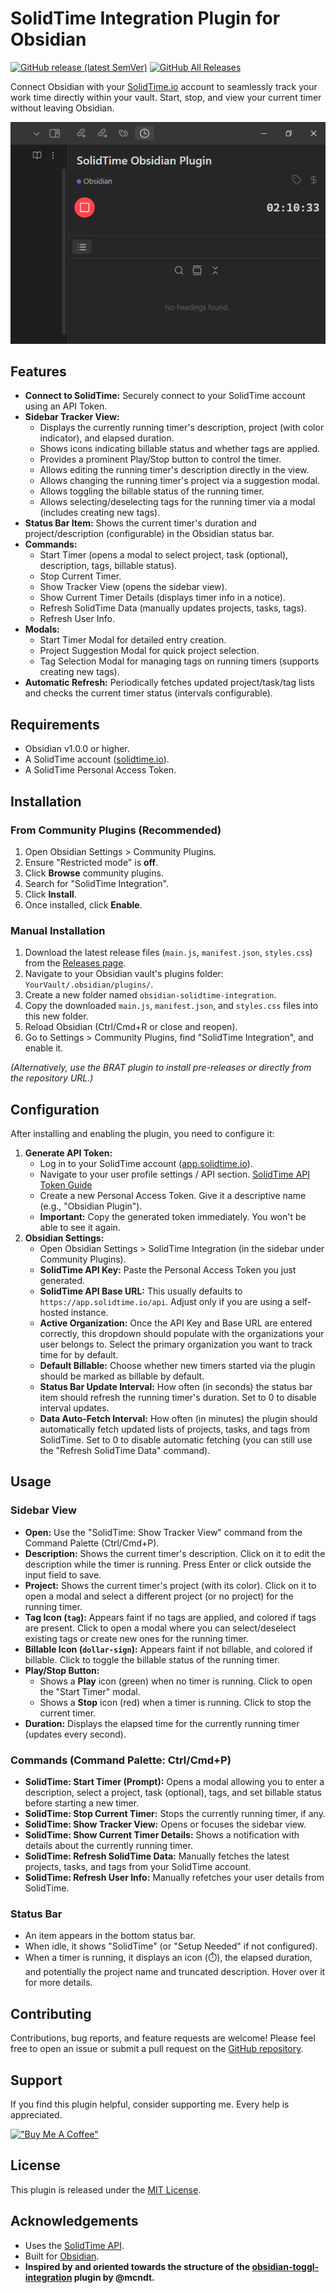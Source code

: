 # SolidTime Integration Plugin for Obsidian

[![GitHub release (latest SemVer)](https://img.shields.io/github/v/release/pronicx/obsidian-solidtime-integration?style=for-the-badge&sort=semver)](https://github.com/pronicx/obsidian-solidtime-integration/releases/latest)
[![GitHub All Releases](https://img.shields.io/github/downloads/pronicx/obsidian-solidtime-integration/total?style=for-the-badge)](https://github.com/pronicx/obsidian-solidtime-integration/releases)

Connect Obsidian with your [SolidTime.io](https://solidtime.io/) account to seamlessly track your work time directly within your vault. Start, stop, and view your current timer without leaving Obsidian.

<!-- Add a screenshot of the sidebar view here -->
![SolidTime Tracker Sidebar View](images/screenshot-sidebar.png)

## Features

*   **Connect to SolidTime:** Securely connect to your SolidTime account using an API Token.
*   **Sidebar Tracker View:**
    *   Displays the currently running timer's description, project (with color indicator), and elapsed duration.
    *   Shows icons indicating billable status and whether tags are applied.
    *   Provides a prominent Play/Stop button to control the timer.
    *   Allows editing the running timer's description directly in the view.
    *   Allows changing the running timer's project via a suggestion modal.
    *   Allows toggling the billable status of the running timer.
    *   Allows selecting/deselecting tags for the running timer via a modal (includes creating new tags).
*   **Status Bar Item:** Shows the current timer's duration and project/description (configurable) in the Obsidian status bar.
*   **Commands:**
    *   Start Timer (opens a modal to select project, task (optional), description, tags, billable status).
    *   Stop Current Timer.
    *   Show Tracker View (opens the sidebar view).
    *   Show Current Timer Details (displays timer info in a notice).
    *   Refresh SolidTime Data (manually updates projects, tasks, tags).
    *   Refresh User Info.
*   **Modals:**
    *   Start Timer Modal for detailed entry creation.
    *   Project Suggestion Modal for quick project selection.
    *   Tag Selection Modal for managing tags on running timers (supports creating new tags).
*   **Automatic Refresh:** Periodically fetches updated project/task/tag lists and checks the current timer status (intervals configurable).

## Requirements

*   Obsidian v1.0.0 or higher.
*   A SolidTime account ([solidtime.io](https://solidtime.io/)).
*   A SolidTime Personal Access Token.

## Installation

### From Community Plugins (Recommended)

1.  Open Obsidian Settings > Community Plugins.
2.  Ensure "Restricted mode" is **off**.
3.  Click **Browse** community plugins.
4.  Search for "SolidTime Integration".
5.  Click **Install**.
6.  Once installed, click **Enable**.

### Manual Installation

1.  Download the latest release files (`main.js`, `manifest.json`, `styles.css`) from the [Releases page](https://github.com/pronicx/obsidian-solidtime-integration/releases/latest).
2.  Navigate to your Obsidian vault's plugins folder: `YourVault/.obsidian/plugins/`.
3.  Create a new folder named `obsidian-solidtime-integration`.
4.  Copy the downloaded `main.js`, `manifest.json`, and `styles.css` files into this new folder.
5.  Reload Obsidian (Ctrl/Cmd+R or close and reopen).
6.  Go to Settings > Community Plugins, find "SolidTime Integration", and enable it.

*(Alternatively, use the BRAT plugin to install pre-releases or directly from the repository URL.)*

## Configuration

After installing and enabling the plugin, you need to configure it:

1.  **Generate API Token:**
    *   Log in to your SolidTime account ([app.solidtime.io](https://app.solidtime.io/)).
    *   Navigate to your user profile settings / API section. [SolidTime API Token Guide](https://docs.solidtime.io/user-guide/access-api)
    *   Create a new Personal Access Token. Give it a descriptive name (e.g., "Obsidian Plugin").
    *   **Important:** Copy the generated token immediately. You won't be able to see it again.
2.  **Obsidian Settings:**
    *   Open Obsidian Settings > SolidTime Integration (in the sidebar under Community Plugins).
    *   **SolidTime API Key:** Paste the Personal Access Token you just generated.
    *   **SolidTime API Base URL:** This usually defaults to `https://app.solidtime.io/api`. Adjust only if you are using a self-hosted instance.
    *   **Active Organization:** Once the API Key and Base URL are entered correctly, this dropdown should populate with the organizations your user belongs to. Select the primary organization you want to track time for by default.
    *   **Default Billable:** Choose whether new timers started via the plugin should be marked as billable by default.
    *   **Status Bar Update Interval:** How often (in seconds) the status bar item should refresh the running timer's duration. Set to 0 to disable interval updates.
    *   **Data Auto-Fetch Interval:** How often (in minutes) the plugin should automatically fetch updated lists of projects, tasks, and tags from SolidTime. Set to 0 to disable automatic fetching (you can still use the "Refresh SolidTime Data" command).

## Usage

### Sidebar View

*   **Open:** Use the "SolidTime: Show Tracker View" command from the Command Palette (Ctrl/Cmd+P).
*   **Description:** Shows the current timer's description. Click on it to edit the description while the timer is running. Press Enter or click outside the input field to save.
*   **Project:** Shows the current timer's project (with its color). Click on it to open a modal and select a different project (or no project) for the running timer.
*   **Tag Icon (`tag`):** Appears faint if no tags are applied, and colored if tags are present. Click to open a modal where you can select/deselect existing tags or create new ones for the running timer.
*   **Billable Icon (`dollar-sign`):** Appears faint if not billable, and colored if billable. Click to toggle the billable status of the running timer.
*   **Play/Stop Button:**
    *   Shows a **Play** icon (green) when no timer is running. Click to open the "Start Timer" modal.
    *   Shows a **Stop** icon (red) when a timer is running. Click to stop the current timer.
*   **Duration:** Displays the elapsed time for the currently running timer (updates every second).

### Commands (Command Palette: Ctrl/Cmd+P)

*   **SolidTime: Start Timer (Prompt):** Opens a modal allowing you to enter a description, select a project, task (optional), tags, and set billable status before starting a new timer.
*   **SolidTime: Stop Current Timer:** Stops the currently running timer, if any.
*   **SolidTime: Show Tracker View:** Opens or focuses the sidebar view.
*   **SolidTime: Show Current Timer Details:** Shows a notification with details about the currently running timer.
*   **SolidTime: Refresh SolidTime Data:** Manually fetches the latest projects, tasks, and tags from your SolidTime account.
*   **SolidTime: Refresh User Info:** Manually refetches your user details from SolidTime.

### Status Bar

*   An item appears in the bottom status bar.
*   When idle, it shows "SolidTime" (or "Setup Needed" if not configured).
*   When a timer is running, it displays an icon (⏱️), the elapsed duration, and potentially the project name and truncated description. Hover over it for more details.

## Contributing

Contributions, bug reports, and feature requests are welcome! Please feel free to open an issue or submit a pull request on the [GitHub repository](https://github.com/pronicx/obsidian-solidtime-integration).

## Support

If you find this plugin helpful, consider supporting me. Every help is appreciated.

[!["Buy Me A Coffee"](https://www.buymeacoffee.com/assets/img/custom_images/orange_img.png)](https://buymeacoffee.com/proniclabs)

## License

This plugin is released under the [MIT License](LICENSE).

## Acknowledgements

*   Uses the [SolidTime API](https://solidtime.io/).
*   Built for [Obsidian](https://obsidian.md).
*    **Inspired by and oriented towards the structure of the [obsidian-toggl-integration](https://github.com/mcndt/obsidian-toggl-integration) plugin by @mcndt.**